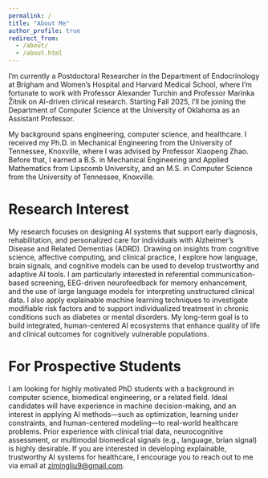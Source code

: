 ```yaml
---
permalink: /
title: "About Me"
author_profile: true
redirect_from: 
  - /about/
  - /about.html
---
```


I’m currently a Postdoctoral Researcher in the Department of Endocrinology at Brigham and Women’s Hospital and Harvard Medical School, where I’m fortunate to work with Professor Alexander Turchin and Professor Marinka Žitnik on AI-driven clinical research. Starting Fall 2025, I’ll be joining the Department of Computer Science at the University of Oklahoma as an Assistant Professor.

My background spans engineering, computer science, and healthcare. I received my Ph.D. in Mechanical Engineering from the University of Tennessee, Knoxville, where I was advised by Professor Xiaopeng Zhao. Before that, I earned a B.S. in Mechanical Engineering and Applied Mathematics from Lipscomb University, and an M.S. in Computer Science from the University of Tennessee, Knoxville.

Research Interest
======
My research focuses on designing AI systems that support early diagnosis, rehabilitation, and personalized care for individuals with Alzheimer’s Disease and Related Dementias (ADRD). Drawing on insights from cognitive science, affective computing, and clinical practice, I explore how language, brain signals, and cognitive models can be used to develop trustworthy and adaptive AI tools. I am particularly interested in referential communication-based screening, EEG-driven neurofeedback for memory enhancement, and the use of large language models for interpreting unstructured clinical data. I also apply explainable machine learning techniques to investigate modifiable risk factors and to support individualized treatment in chronic conditions such as diabetes or mental disorders. My long-term goal is to build integrated, human-centered AI ecosystems that enhance quality of life and clinical outcomes for cognitively vulnerable populations.


For Prospective Students
======
I am looking for highly motivated PhD students with a background in computer science, biomedical engineering, or a related field. Ideal candidates will have experience in machine decision-making, and an interest in applying AI methods—such as optimization, learning under constraints, and human-centered modeling—to real-world healthcare problems. Prior experience with clinical trial data, neurocognitive assessment, or multimodal biomedical signals (e.g., language, brian signal) is highly desirable. If you are interested in developing explainable, trustworthy AI systems for healthcare, I encourage you to reach out to me via email at zimingliu9@gmail.com.